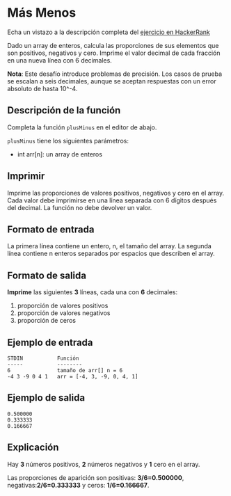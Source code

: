 # Más Menos

Echa un vistazo a la descripción completa del [ejercicio en HackerRank](https://www.hackerrank.com/challenges/plus-minus)

Dado un array de enteros, calcula las proporciones de sus elementos que son positivos, negativos y cero. Imprime el valor decimal de cada fracción en una nueva línea con 6 decimales.

**Nota**: Este desafío introduce problemas de precisión. Los casos de prueba se escalan a seis decimales, aunque se aceptan respuestas con un error absoluto de hasta 10^-4.

## Descripción de la función

Completa la función `plusMinus` en el editor de abajo.

`plusMinus` tiene los siguientes parámetros:

- int arr[n]: un array de enteros

## Imprimir

Imprime las proporciones de valores positivos, negativos y cero en el array. Cada valor debe imprimirse en una línea separada con 6 dígitos después del decimal. La función no debe devolver un valor.

## Formato de entrada

La primera línea contiene un entero, n, el tamaño del array.
La segunda línea contiene n enteros separados por espacios que describen el array.

## Formato de salida

**Imprime** las siguientes **3** líneas, cada una con **6** decimales:

1. proporción de valores positivos
2. proporción de valores negativos
3. proporción de ceros

## Ejemplo de entrada

```
STDIN           Función
-----           --------
6               tamaño de arr[] n = 6
-4 3 -9 0 4 1   arr = [-4, 3, -9, 0, 4, 1]
```

## Ejemplo de salida

```
0.500000
0.333333
0.166667
```

## Explicación

Hay **3** números positivos, **2** números negativos y **1** cero en el array.

Las proporciones de aparición son positivas: **3/6=0.500000**, negativas:**2/6=0.333333** y ceros: **1/6=0.166667**.